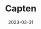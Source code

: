 ---
title: "Capten"
date: 2023-03-31
description: "Capten project changelog."
type: "changelog"
draft: false
weight: 2
---